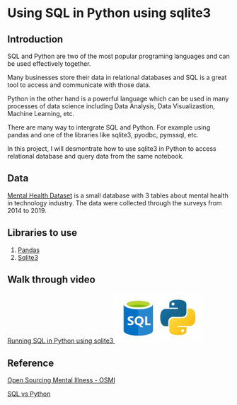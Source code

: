 # Using SQL in Python using sqlite3

## Introduction
SQL and Python are two of the most popular programing languages and can be used effectively together.

Many businesses store their data in relational databases and SQL is a great tool to access and communicate with those data.

Python in the other hand is a powerful language which can be used in many processes of data science including Data Analysis, Data Visualizastion, Machine Learning, etc.

There are many way to intergrate SQL and Python. For example using pandas and one of the libraries like sqlite3, pyodbc, pymssql, etc.

In this project, I will desmontrate how to use sqlite3 in Python to access relational database and query data from the same notebook.


## Data
[Mental Health Dataset](https://www.kaggle.com/datasets/anth7310/mental-health-in-the-tech-industry)
is a small database with 3 tables about mental health in technology industry. The data were collected through the surveys from 2014 to 2019.

## Libraries to use
1. [Pandas](https://pandas.pydata.org/)
2. [Sqlite3](https://docs.python.org/3/library/sqlite3.html)



## Walk through video

[Running SQL in Python using sqlite3 <img src="sql_python.jpg" alt="SQL and Python" width = 200>](https://www.youtube.com/watch?v=Mrw9BopaTTE)


## Reference
[Open Sourcing Mental Illness - OSMI](https://osmihelp.org/research.html)

[SQL vs Python](https://www.datacamp.com/blog/sql-vs-python-which-to-learn)
